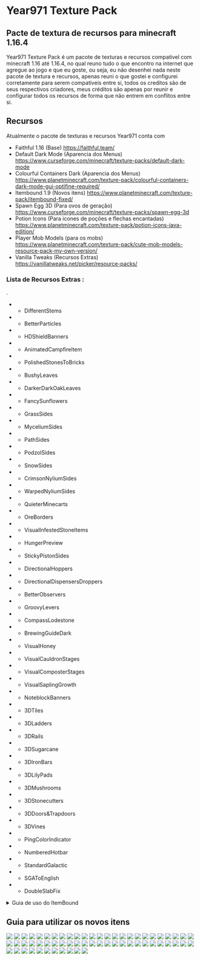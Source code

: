 # Year971 Texture Pack
## Pacte de textura de recursos para minecraft 1.16.4

Year971 Texture Pack é um pacote de texturas e recursos compativel com minecraft 1.16 até 1.16.4, no qual reuno tudo o que encontro na internet que agregue ao jogo e que eu goste, ou seja, eu não desenhei nada neste pacote de textura e recursos, apenas reuni o que gostei e configurei corretamente para serem compativeis entre si, todos os creditos são de seus respectivos criadores, meus créditos são apenas por reunir e configurar todos os recursos de forma que não entrem em conflitos entre si.

## Recursos

Atualmente o pacote de texturas e recursos Year971 conta com
- Faithful 1.16 (Base)
https://faithful.team/
- Default Dark Mode (Aparencia dos Menus)
https://www.curseforge.com/minecraft/texture-packs/default-dark-mode
- Colourful Containers Dark (Aparencia dos Menus)
https://www.planetminecraft.com/texture-pack/colourful-containers-dark-mode-gui-optifine-required/
- Itembound 1.9 (Novos itens)
https://www.planetminecraft.com/texture-pack/itembound-fixed/
- Spawn Egg 3D (Para ovos de geração)
https://www.curseforge.com/minecraft/texture-packs/spawn-egg-3d
- Potion Icons (Para icones de poções e flechas encantadas)
https://www.planetminecraft.com/texture-pack/potion-icons-java-edition/
- Player Mob Models (para os mobs)
https://www.planetminecraft.com/texture-pack/cute-mob-models-resource-pack-my-own-version/
- Vanilla Tweaks (Recursos Extras)
https://vanillatweaks.net/picker/resource-packs/

### Lista de Recursos Extras :
.
 - -  DifferentStems
 - -  BetterParticles
 - -  HDShieldBanners
 - -  AnimatedCampfireItem
 - -  PolishedStonesToBricks
 - -  BushyLeaves
 - -  DarkerDarkOakLeaves
 - -  FancySunflowers
 - -  GrassSides
 - -  MyceliumSides
 - -  PathSides
 - -  PodzolSides
 - -  SnowSides
 - -  CrimsonNyliumSides
 - -  WarpedNyliumSides
 - -  QuieterMinecarts
 - -  OreBorders
 - -  VisualInfestedStoneItems
 - -  HungerPreview
 - -  StickyPistonSides
 - -  DirectionalHoppers
 - -  DirectionalDispensersDroppers
 - -  BetterObservers
 - -  GroovyLevers
 - -  CompassLodestone
 - -  BrewingGuideDark
 - -  VisualHoney
 - -  VisualCauldronStages
 - -  VisualComposterStages
 - -  VisualSaplingGrowth
 - -  NoteblockBanners
 - -  3DTiles
 - -  3DLadders
 - -  3DRails
 - -  3DSugarcane
 - -  3DIronBars
 - -  3DLilyPads
 - -  3DMushrooms
 - -  3DStonecutters
 - -  3DDoors&Trapdoors
 - -  3DVines
 - -  PingColorIndicator
 - -  NumberedHotbar
 - -  StandardGalactic
 - -  SGAToEnglish
 - -  DoubleSlabFix

<details>
<summary>Guia de uso do ItemBound</summary>

![ItemBound Logo](https://github.com/KevenCastilho/Year971-Texture-Pack/raw/main/ItemBound/0.png)

# Índice
1. [Equipamentos & Armamentos](#equipamentos--armamentos "Equipamentos & Armamentos")  
1.1 [Classicos](#classicos "classicos")  
1.2 [Arcos](#arcos "Arcos")  
1.3 [Espadas de Bloco](#espadas-de-bloco "Espadas de Bloco")  
1.4 [Armas](#armas "Armas")  
1.5 [Fantasia](#fantasia "Fantasia")  
1.6 [Legendarios](#legendarios "Legendarios")  
1.7 [Sabres de Luz](#sabres-de-luz "Sabres de Luz")  
1.8 [Celulares](#celulares "Celulares")  
1.9 [Sobreviventes](#sobreviventes "Sobreviventes")  
1.10 [Video Game](#video-game "Video Game")  
1.11 [Pistolas D`agua](#pistolas-dagua "Pistolas Dagua")  
1.12 [Utensílios de Escrita](#utens%C3%ADlios-de-escrita "Utensílios de Escrita")  
1.13 [Isqueiros](#isqueiros "Isqueiros")  
1.14 [Fidget Spinners](#fidget-spinners "Fidget Spinners")  
1.15 [Picaretas](#picaretas "Picaretas")  
1.16 [Pá](#pa "Pá")  
1.17 [Tesouras](#tesouras "Tesouras")  
2. [Escudos](#escudos "Escudos")  
2.1 [Pranchas](#pranchas "Pranchas")  
2.2 [Escudos de Madeira](#escudos-de-madeira "Escudos de Madeira")  
3. [Armaduras](#armaduras "Armaduras")  
3.1 [Capas](#capas "Capas")  
3.2 [Fantasias](#fantasias "Fantasias")  
3.3 [Power Rangers](#power-rangers "Power Rangers")  
3.4 [Armadura Invisivel](#armadura-invisivel "Armadura Invisivel")  
3.5 [Armadura Minecraft](#armadura-minecraft "Armadura Minecraft")  
 

## Equipamentos & Armamentos
### Classicos
|Icone|Nome|Item|Encantamento|
|--|--|--|-|
|![Adaga](https://github.com/KevenCastilho/Year971-Texture-Pack/raw/main/ItemBound/table/5.png)|Dagger|Qualquer Espada|-|
|![Katana](https://github.com/KevenCastilho/Year971-Texture-Pack/raw/main/ItemBound/table/6.png)|Katana|Qualquer Espada|-|
|![Espada Longa](https://github.com/KevenCastilho/Year971-Texture-Pack/raw/main/ItemBound/table/7.png)|Longsword|Qualquer Espada|-|
|![enter image description here](https://github.com/KevenCastilho/Year971-Texture-Pack/raw/main/ItemBound/table/8.png)|Nunchuck|Qualquer Espada|-|
|![Rapieira](https://github.com/KevenCastilho/Year971-Texture-Pack/raw/main/ItemBound/table/9.png)|Rapier|Qualquer Espada|-|
|![Lança](https://github.com/KevenCastilho/Year971-Texture-Pack/raw/main/ItemBound/table/10.png)|Spear|Qualquer Espada|-|
|![Tridente](https://github.com/KevenCastilho/Year971-Texture-Pack/raw/main/ItemBound/table/11.png)|Trident|Qualquer Espada|-|
|![Machado de Batalha](https://github.com/KevenCastilho/Year971-Texture-Pack/raw/main/ItemBound/table/12.png)|Battle Axe|Qualquer Machado|-|
|![Foice](https://github.com/KevenCastilho/Year971-Texture-Pack/raw/main/ItemBound/table/13.png)|Scythe|Qualquer Machado|-|

 ### Arcos

|Icone|Nome|Item|Encantamento|
|--|--|--|--|
|![Arco em Chamas](https://github.com/KevenCastilho/Year971-Texture-Pack/raw/main/ItemBound/table/14.png)|Blaze Bow|Arco|Chama|
|![Arco Azul](https://github.com/KevenCastilho/Year971-Texture-Pack/raw/main/ItemBound/table/15.png)|Bluejay Bow|Arco|-|
|![Arco Cardinal](https://github.com/KevenCastilho/Year971-Texture-Pack/raw/main/ItemBound/table/16.png)|Cardinal Bow|Arco|-|
|![Arco-Iris](https://github.com/KevenCastilho/Year971-Texture-Pack/raw/main/ItemBound/table/17.png)|Rain-Bow|Arco|Infinidade

### Espadas de Blocos
|Icone|Nome|Item|Encantamento|
|--|--|--|--|
|![Espada de Pedra Matriz](https://github.com/KevenCastilho/Year971-Texture-Pack/raw/main/ItemBound/table/18.png)|Bedrock Sword|Qualquer Espada|Inquebravel|
|![-](https://github.com/KevenCastilho/Year971-Texture-Pack/raw/main/ItemBound/table/19.png)|Red Concrete Sword|Qualquer Espada|-|
|![-](https://github.com/KevenCastilho/Year971-Texture-Pack/raw/main/ItemBound/table/19.png)|Orange Concrete Sword|Qualquer Espada|-|
|![-](https://github.com/KevenCastilho/Year971-Texture-Pack/raw/main/ItemBound/table/19.png)|Yellow Concrete Sword|Qualquer Espada|-|
|![-](https://github.com/KevenCastilho/Year971-Texture-Pack/raw/main/ItemBound/table/19.png)|Lime Concrete Sword|Qualquer Espada|-|
|![-](https://github.com/KevenCastilho/Year971-Texture-Pack/raw/main/ItemBound/table/19.png)|Green Concrete Sword|Qualquer Espada|-|
|![-](https://github.com/KevenCastilho/Year971-Texture-Pack/raw/main/ItemBound/table/19.png)|Cyan Concrete Sword|Qualquer Espada|-|
|![-](https://github.com/KevenCastilho/Year971-Texture-Pack/raw/main/ItemBound/table/19.png)|Light-Blue Concrete Sword|Qualquer Espada|-|
|![-](https://github.com/KevenCastilho/Year971-Texture-Pack/raw/main/ItemBound/table/19.png)|Blue Concrete Sword|Qualquer Espada|-|
|![-](https://github.com/KevenCastilho/Year971-Texture-Pack/raw/main/ItemBound/table/19.png)|Purple Concrete Sword|Qualquer Espada|-|
|![-](https://github.com/KevenCastilho/Year971-Texture-Pack/raw/main/ItemBound/table/19.png)|Magenta Concrete Sword|Qualquer Espada|-|
|![-](https://github.com/KevenCastilho/Year971-Texture-Pack/raw/main/ItemBound/table/19.png)|Pink Concrete Sword|Qualquer Espada|-|
|![-](https://github.com/KevenCastilho/Year971-Texture-Pack/raw/main/ItemBound/table/19.png)|Brown Concrete Sword|Qualquer Espada|-|
|![-](https://github.com/KevenCastilho/Year971-Texture-Pack/raw/main/ItemBound/table/19.png)|White Concrete Sword|Qualquer Espada|-|
|![-](https://github.com/KevenCastilho/Year971-Texture-Pack/raw/main/ItemBound/table/19.png)|Light-Gray Concrete Sword|Qualquer Espada|-|
|![-](https://github.com/KevenCastilho/Year971-Texture-Pack/raw/main/ItemBound/table/19.png)|Gray Concrete Sword|Qualquer Espada|-|
|![-](https://github.com/KevenCastilho/Year971-Texture-Pack/raw/main/ItemBound/table/19.png)|Black Concrete Sword|Qualquer Espada|-|
|![-](https://github.com/KevenCastilho/Year971-Texture-Pack/raw/main/ItemBound/table/20.png)|Emerald Sword|Qualquer Espada|Saque|
|![-](https://github.com/KevenCastilho/Year971-Texture-Pack/raw/main/ItemBound/table/21.png)|Glass Sword|Qualquer Espada|-|
|![-](https://github.com/KevenCastilho/Year971-Texture-Pack/raw/main/ItemBound/table/22.png)|Nether Sword|Qualquer Espada|Aspecto Flamejante|
|![-](https://github.com/KevenCastilho/Year971-Texture-Pack/raw/main/ItemBound/table/23.png)|Obsidian Sword|Qualquer Espada|Repulsão|
|![-](https://github.com/KevenCastilho/Year971-Texture-Pack/raw/main/ItemBound/table/24.png)|Rainbow Sword|Qualquer Espada|-|
|![-](https://github.com/KevenCastilho/Year971-Texture-Pack/raw/main/ItemBound/table/25.png)|Andesite Sword|Qualquer Espada|-|
|![-](https://github.com/KevenCastilho/Year971-Texture-Pack/raw/main/ItemBound/table/25.png)|Diorite Sword|Qualquer Espada|-|
|![-](https://github.com/KevenCastilho/Year971-Texture-Pack/raw/main/ItemBound/table/25.png)|Granite Sword|Qualquer Espada|-|
|![-](https://github.com/KevenCastilho/Year971-Texture-Pack/raw/main/ItemBound/table/26.png)|Sandstone Sword|Qualquer Espada|-|
|![-](https://github.com/KevenCastilho/Year971-Texture-Pack/raw/main/ItemBound/table/26.png)|Red Sandstone Sword|Qualquer Espada|-|

### Armas
|Icone|Nome|Item|Encantamento|
|--|--|--|--|
|![-](https://github.com/KevenCastilho/Year971-Texture-Pack/raw/main/ItemBound/table/27.png)|Handgun|Arco|-|
|![-](https://github.com/KevenCastilho/Year971-Texture-Pack/raw/main/ItemBound/table/28.png)|Viper|Arco|afiação|

### Fantasia
|Icone|Nome|Item|Encantamento|
|--|--|--|--|
|![-](https://github.com/KevenCastilho/Year971-Texture-Pack/raw/main/ItemBound/table/29.png)|Dark Scythe|Qualquer Machado|Afiação|

### Legendarios
|Icone|Nome|Item|Encantamento|
|--|--|--|--|
|![-](https://github.com/KevenCastilho/Year971-Texture-Pack/raw/main/ItemBound/table/30.png)|Excalibur|Qualquer Espada|-|

### Sabres de Luz
|Icone|Nome|Item|Encantamento|
|--|--|--|--|
|![-](https://github.com/KevenCastilho/Year971-Texture-Pack/raw/main/ItemBound/table/31.png)|Green Lightsaber|Qualquer Espada|Afiação|
|![-](https://github.com/KevenCastilho/Year971-Texture-Pack/raw/main/ItemBound/table/31.png)|Violet Lightsaber|Qualquer Espada|Afiação|
|![-](https://github.com/KevenCastilho/Year971-Texture-Pack/raw/main/ItemBound/table/31.png)|Yellow Lightsaber|Qualquer Espada|Afiação|
|![-](https://github.com/KevenCastilho/Year971-Texture-Pack/raw/main/ItemBound/table/31.png)|Red Lightsaber|Qualquer Espada|Afiação|
|![-](https://github.com/KevenCastilho/Year971-Texture-Pack/raw/main/ItemBound/table/31.png)|Blue Lightsaber|Qualquer Espada|Afiação|

### Celulares
##### (Possivel Referencia a Mirai Nikki ?)
|Icone|Nome|Item|Encantamento|
|--|--|--|--|
|![-](https://github.com/KevenCastilho/Year971-Texture-Pack/raw/main/ItemBound/table/32.png)|Black Smartphone|Arco||
|![-](https://github.com/KevenCastilho/Year971-Texture-Pack/raw/main/ItemBound/table/32.png)|Silver Smartphone|Arco||
|![-](https://github.com/KevenCastilho/Year971-Texture-Pack/raw/main/ItemBound/table/32.png)|Gold Smartphone|Arco||
|![-](https://github.com/KevenCastilho/Year971-Texture-Pack/raw/main/ItemBound/table/32.png)|Rose Smartphone|Arco||
|![-](https://github.com/KevenCastilho/Year971-Texture-Pack/raw/main/ItemBound/table/32.png)|Diamond Smartphone|Arco||

### Sobrevivente
|Icone|Nome|Item|Encantamento|
|--|--|--|--|
|![-](https://github.com/KevenCastilho/Year971-Texture-Pack/raw/main/ItemBound/table/33.png)|1000 Degree Knife|Qualquer Espada|Aspecto Flamejante|
|![-](https://github.com/KevenCastilho/Year971-Texture-Pack/raw/main/ItemBound/table/34.png)|Apple Pen|Qualquer Espada|-|
|![-](https://github.com/KevenCastilho/Year971-Texture-Pack/raw/main/ItemBound/table/34.png)|Pineapple Pen|Qualquer Espada|-|
|![-](https://github.com/KevenCastilho/Year971-Texture-Pack/raw/main/ItemBound/table/34.png)|Pen Pineapple Apple Pen|Qualquer Espada|-|
|![-](https://github.com/KevenCastilho/Year971-Texture-Pack/raw/main/ItemBound/table/35.png)|Brick|Qualquer Espada|-|
|![-](https://github.com/KevenCastilho/Year971-Texture-Pack/raw/main/ItemBound/table/36.png)|Twig|Qualquer Espada|-|
|![-](https://github.com/KevenCastilho/Year971-Texture-Pack/raw/main/ItemBound/table/37.png)|Wooden Bat|Qualquer Espada|-|
|![-](https://github.com/KevenCastilho/Year971-Texture-Pack/raw/main/ItemBound/table/37.png)|Iron Bat|Qualquer Espada|-|
|![-](https://github.com/KevenCastilho/Year971-Texture-Pack/raw/main/ItemBound/table/38.png)|Knife|Qualquer Espada|-|
|![-](https://github.com/KevenCastilho/Year971-Texture-Pack/raw/main/ItemBound/table/39.png)|Microfone|Qualquer Espada|-|
|![-](https://github.com/KevenCastilho/Year971-Texture-Pack/raw/main/ItemBound/table/40.png)|Green Paintbrush|Qualquer Espada|-|
|![-](https://github.com/KevenCastilho/Year971-Texture-Pack/raw/main/ItemBound/table/40.png)|Violet Paintbrush|Qualquer Espada|-|
|![-](https://github.com/KevenCastilho/Year971-Texture-Pack/raw/main/ItemBound/table/40.png)|Yellow Paintbrush|Qualquer Espada|-|
|![-](https://github.com/KevenCastilho/Year971-Texture-Pack/raw/main/ItemBound/table/40.png)|Red Paintbrush|Qualquer Espada|-|
|![-](https://github.com/KevenCastilho/Year971-Texture-Pack/raw/main/ItemBound/table/40.png)|Blue Paintbrush|Qualquer Espada|-|
|![-](https://github.com/KevenCastilho/Year971-Texture-Pack/raw/main/ItemBound/table/41.png)|Green Pinwheel|Qualquer Espada|-|
|![-](https://github.com/KevenCastilho/Year971-Texture-Pack/raw/main/ItemBound/table/41.png)|Pink Pinwheel|Qualquer Espada|-|
|![-](https://github.com/KevenCastilho/Year971-Texture-Pack/raw/main/ItemBound/table/41.png)|Yellow Pinwheel|Qualquer Espada|-|
|![-](https://github.com/KevenCastilho/Year971-Texture-Pack/raw/main/ItemBound/table/41.png)|Red Pinwheel|Qualquer Espada|-|
|![-](https://github.com/KevenCastilho/Year971-Texture-Pack/raw/main/ItemBound/table/41.png)|Blue Pinwheel|Qualquer Espada|-|
|![-](https://github.com/KevenCastilho/Year971-Texture-Pack/raw/main/ItemBound/table/42.png)|Green Racket|Qualquer Espada|-|
|![-](https://github.com/KevenCastilho/Year971-Texture-Pack/raw/main/ItemBound/table/42.png)|Red Racket|Qualquer Espada|-|
|![-](https://github.com/KevenCastilho/Year971-Texture-Pack/raw/main/ItemBound/table/43.png)|Bus Stop Sign|Qualquer Espada|-|
|![-](https://github.com/KevenCastilho/Year971-Texture-Pack/raw/main/ItemBound/table/44.png)|Stop Sign|Qualquer Espada|-|
|![-](https://github.com/KevenCastilho/Year971-Texture-Pack/raw/main/ItemBound/table/45.png)|Work Sign|Qualquer Espada|-|

### Video Game
|Icone|Nome|Item|Encantamento|
|--|--|--|--|
|![-](https://github.com/KevenCastilho/Year971-Texture-Pack/raw/main/ItemBound/table/46.png)|Buster Sword|Qualquer Espada|Repulsão|

### Pistolas D'agua
|Icone|Nome|Item|Encantamento|
|--|--|--|--|
|![-](https://github.com/KevenCastilho/Year971-Texture-Pack/raw/main/ItemBound/table/47.png)|Blue Water Gun|Arco|-|
|![-](https://github.com/KevenCastilho/Year971-Texture-Pack/raw/main/ItemBound/table/47.png)|Green Water Gun|Arco|-|
|![-](https://github.com/KevenCastilho/Year971-Texture-Pack/raw/main/ItemBound/table/47.png)|Orange Water Gun|Arco|-|
|![-](https://github.com/KevenCastilho/Year971-Texture-Pack/raw/main/ItemBound/table/47.png)|Pink Water Gun|Arco|-|

### Utensílios de Escrita
|Icone|Nome|Item|Encantamento|
|--|--|--|--|
|![-](https://github.com/KevenCastilho/Year971-Texture-Pack/raw/main/ItemBound/table/48.png)|Blue Pencil|Qualquer Espada|-|
|![-](https://github.com/KevenCastilho/Year971-Texture-Pack/raw/main/ItemBound/table/48.png)|Green Pencil|Qualquer Espada|-|
|![-](https://github.com/KevenCastilho/Year971-Texture-Pack/raw/main/ItemBound/table/48.png)|Red Pencil|Qualquer Espada|-|
|![-](https://github.com/KevenCastilho/Year971-Texture-Pack/raw/main/ItemBound/table/48.png)|Yellow Pencil|Qualquer Espada|-|
|![-](https://github.com/KevenCastilho/Year971-Texture-Pack/raw/main/ItemBound/table/49.png)|Blue Marker|Qualquer Espada|-|
|![-](https://github.com/KevenCastilho/Year971-Texture-Pack/raw/main/ItemBound/table/49.png)|Green Marker|Qualquer Espada|-|
|![-](https://github.com/KevenCastilho/Year971-Texture-Pack/raw/main/ItemBound/table/49.png)|Red Marker|Qualquer Espada|-|
|![-](https://github.com/KevenCastilho/Year971-Texture-Pack/raw/main/ItemBound/table/49.png)|Yellow Marker|Qualquer Espada|-|
|![-](https://github.com/KevenCastilho/Year971-Texture-Pack/raw/main/ItemBound/table/50.png)|Blue Pen|Qualquer Espada|-|
|![-](https://github.com/KevenCastilho/Year971-Texture-Pack/raw/main/ItemBound/table/50.png)|Green Pen|Qualquer Espada|-|
|![-](https://github.com/KevenCastilho/Year971-Texture-Pack/raw/main/ItemBound/table/50.png)|Red Pen|Qualquer Espada|-|
|![-](https://github.com/KevenCastilho/Year971-Texture-Pack/raw/main/ItemBound/table/50.png)|Violet Pen|Qualquer Espada|-|
|![-](https://github.com/KevenCastilho/Year971-Texture-Pack/raw/main/ItemBound/table/51.png)|Blue Quill|Qualquer Espada|-|
|![-](https://github.com/KevenCastilho/Year971-Texture-Pack/raw/main/ItemBound/table/51.png)|Green Quill|Qualquer Espada|-|
|![-](https://github.com/KevenCastilho/Year971-Texture-Pack/raw/main/ItemBound/table/51.png)|Red Quill|Qualquer Espada|-|
|![-](https://github.com/KevenCastilho/Year971-Texture-Pack/raw/main/ItemBound/table/51.png)|Yellow Quill|Qualquer Espada|-|
|![-](https://github.com/KevenCastilho/Year971-Texture-Pack/raw/main/ItemBound/table/52.png)|Blue Fountain pen|Qualquer Espada|-|
|![-](https://github.com/KevenCastilho/Year971-Texture-Pack/raw/main/ItemBound/table/52.png)|Green Fountain pen|Qualquer Espada|-|
|![-](https://github.com/KevenCastilho/Year971-Texture-Pack/raw/main/ItemBound/table/52.png)|Red Fountain pen|Qualquer Espada|-|
|![-](https://github.com/KevenCastilho/Year971-Texture-Pack/raw/main/ItemBound/table/52.png)|Yellow Fountain pen|Qualquer Espada|-|

### Isqueiros
|Icone|Nome|Item|Encantamento|
|--|--|--|--|
|![-](https://github.com/KevenCastilho/Year971-Texture-Pack/raw/main/ItemBound/table/53.png)|Red Lighter|Pederneira||
|![-](https://github.com/KevenCastilho/Year971-Texture-Pack/raw/main/ItemBound/table/53.png)|Orange Lighter|Pederneira||
|![-](https://github.com/KevenCastilho/Year971-Texture-Pack/raw/main/ItemBound/table/53.png)|Yellow Lighter|Pederneira||
|![-](https://github.com/KevenCastilho/Year971-Texture-Pack/raw/main/ItemBound/table/53.png)|Green Lighter|Pederneira||
|![-](https://github.com/KevenCastilho/Year971-Texture-Pack/raw/main/ItemBound/table/53.png)|Blue Lighter|Pederneira||
|![-](https://github.com/KevenCastilho/Year971-Texture-Pack/raw/main/ItemBound/table/53.png)|Violet Lighter|Pederneira||
|![-](https://github.com/KevenCastilho/Year971-Texture-Pack/raw/main/ItemBound/table/53.png)|Pink Lighter|Pederneira||
|![-](https://github.com/KevenCastilho/Year971-Texture-Pack/raw/main/ItemBound/table/53.png)|White Lighter|Pederneira||
|![-](https://github.com/KevenCastilho/Year971-Texture-Pack/raw/main/ItemBound/table/53.png)|Black Lighter|Pederneira||

### Fidget Spinners
|Icone|Nome|Item|Encantamento|
|--|--|--|--|
|![-](https://github.com/KevenCastilho/Year971-Texture-Pack/raw/main/ItemBound/table/54.png)|Red Fidget Spinner|Vara de Pescar|-|
|![-](https://github.com/KevenCastilho/Year971-Texture-Pack/raw/main/ItemBound/table/54.png)|Orange Fidget Spinner|Vara de Pescar|-|
|![-](https://github.com/KevenCastilho/Year971-Texture-Pack/raw/main/ItemBound/table/54.png)|Yellow Fidget Spinner|Vara de Pescar|-|
|![-](https://github.com/KevenCastilho/Year971-Texture-Pack/raw/main/ItemBound/table/54.png)|Green Fidget Spinner|Vara de Pescar|-|
|![-](https://github.com/KevenCastilho/Year971-Texture-Pack/raw/main/ItemBound/table/54.png)|Blue Fidget Spinner|Vara de Pescar|-|
|![-](https://github.com/KevenCastilho/Year971-Texture-Pack/raw/main/ItemBound/table/54.png)|Violet Fidget Spinner|Vara de Pescar|-|
|![-](https://github.com/KevenCastilho/Year971-Texture-Pack/raw/main/ItemBound/table/54.png)|Pink Fidget Spinner|Vara de Pescar|-|
|![-](https://github.com/KevenCastilho/Year971-Texture-Pack/raw/main/ItemBound/table/54.png)|White Fidget Spinner|Vara de Pescar|-|
|![-](https://github.com/KevenCastilho/Year971-Texture-Pack/raw/main/ItemBound/table/54.png)|Black Fidget Spinner|Vara de Pescar|-|

### Picaretas
|Icone|Nome|Item|Encantamento|
|--|--|--|--|
|![-](https://github.com/KevenCastilho/Year971-Texture-Pack/raw/main/ItemBound/table/55.png)|Drill|Picareta de Ferro|Eficiencia|
|![-](https://github.com/KevenCastilho/Year971-Texture-Pack/raw/main/ItemBound/table/55.png)|Drill|Picareta de Ouro|Eficiencia|
|![-](https://github.com/KevenCastilho/Year971-Texture-Pack/raw/main/ItemBound/table/55.png)|Drill|Picareta de Diamante|Eficiencia|
|![-](https://github.com/KevenCastilho/Year971-Texture-Pack/raw/main/ItemBound/table/56.png)|Fork|Qualquer Picareta|-|

### Pá
|Icone|Nome|Item|Encantamento|
|--|--|--|--|
|![-](https://github.com/KevenCastilho/Year971-Texture-Pack/raw/main/ItemBound/table/57.png)|Spoon|Qualquer Pá|-|

### Tesouras
|Icone|Nome|Item|Encantamento|
|--|--|--|--|
|![-](https://github.com/KevenCastilho/Year971-Texture-Pack/raw/main/ItemBound/table/58.png)|Razor|Tesoura|-|
|![-](https://github.com/KevenCastilho/Year971-Texture-Pack/raw/main/ItemBound/table/59.png)|Blue Scissors|Tesoura|-|
|![-](https://github.com/KevenCastilho/Year971-Texture-Pack/raw/main/ItemBound/table/59.png)|Green Scissors|Tesoura|-|
|![-](https://github.com/KevenCastilho/Year971-Texture-Pack/raw/main/ItemBound/table/59.png)|Red Scissors|Tesoura|-|

## Escudos
### Pranchas
|Icone|Nome|Item|Encantamento|
|--|--|--|--|
|![-](https://github.com/KevenCastilho/Year971-Texture-Pack/raw/main/ItemBound/table/60.png)|Red Bodyboard|Escudo|-|
|![-](https://github.com/KevenCastilho/Year971-Texture-Pack/raw/main/ItemBound/table/60.png)|Yellow Bodyboard|Escudo|-|
|![-](https://github.com/KevenCastilho/Year971-Texture-Pack/raw/main/ItemBound/table/60.png)|Green Bodyboard|Escudo|-|
|![-](https://github.com/KevenCastilho/Year971-Texture-Pack/raw/main/ItemBound/table/60.png)|Blue Bodyboard|Escudo|-|
|![-](https://github.com/KevenCastilho/Year971-Texture-Pack/raw/main/ItemBound/table/60.png)|Purple Bodyboard|Escudo|-|
|![-](https://github.com/KevenCastilho/Year971-Texture-Pack/raw/main/ItemBound/table/60.png)|Pink Bodyboard|Escudo|-|
|![-](https://github.com/KevenCastilho/Year971-Texture-Pack/raw/main/ItemBound/table/60.png)|Black Bodyboard|Escudo|-|

### Escudos de Madeira
|Icone|Nome|Item|Encantamento|
|--|--|--|--|
|![-](https://github.com/KevenCastilho/Year971-Texture-Pack/raw/main/ItemBound/table/61.png)|Birch Log Shield|Escudo|-|
|![-](https://github.com/KevenCastilho/Year971-Texture-Pack/raw/main/ItemBound/table/61.png)|Oak Log Shield|Escudo|-|
|![-](https://github.com/KevenCastilho/Year971-Texture-Pack/raw/main/ItemBound/table/61.png)|Jungle Log Shield|Escudo|-|
|![-](https://github.com/KevenCastilho/Year971-Texture-Pack/raw/main/ItemBound/table/61.png)|Acacia Log Shield|Escudo|-|
|![-](https://github.com/KevenCastilho/Year971-Texture-Pack/raw/main/ItemBound/table/61.png)|Spruce Log Shield|Escudo|-|
|![-](https://github.com/KevenCastilho/Year971-Texture-Pack/raw/main/ItemBound/table/61.png)|Dark Oak Log Shield|Escudo|-|

## Armaduras
### Capas
|Icone|Nome|Item|Encantamento|
|--|--|--|--|
|![-](https://github.com/KevenCastilho/Year971-Texture-Pack/raw/main/ItemBound/table/63.png)|Plain Cape|Armadura de Couro|-|
|![-](https://github.com/KevenCastilho/Year971-Texture-Pack/raw/main/ItemBound/table/64.png)|Rainbow Cape|Qualquer Armadura|-|
|![-](https://github.com/KevenCastilho/Year971-Texture-Pack/raw/main/ItemBound/table/65.png)|Blue Haven Cape|Qualquer Armadura|-|
|![-](https://github.com/KevenCastilho/Year971-Texture-Pack/raw/main/ItemBound/table/66.png)|ItemBound Cape|Qualquer Armadura|-|
|![-](https://github.com/KevenCastilho/Year971-Texture-Pack/raw/main/ItemBound/table/67.png)|Blaze Cape|Qualquer Armadura|Proteção Contra Fogo|
|![-](https://github.com/KevenCastilho/Year971-Texture-Pack/raw/main/ItemBound/table/68.png)|Creeper Cape|Qualquer Armadura|Proteção Contra Explosão|
|![-](https://github.com/KevenCastilho/Year971-Texture-Pack/raw/main/ItemBound/table/69.png)|Cross Cape|Qualquer Armadura|Proteção|
|![-](https://github.com/KevenCastilho/Year971-Texture-Pack/raw/main/ItemBound/table/70.png)|Curse Cape|Qualquer Armadura|Espinhos|

### Fantasias
|Icone|Nome|Item|Encantamento|
|--|--|--|--|
|![-](https://github.com/KevenCastilho/Year971-Texture-Pack/raw/main/ItemBound/table/71.png)|Cat Ears|Capacete de Couro|-|
|![-](https://github.com/KevenCastilho/Year971-Texture-Pack/raw/main/ItemBound/table/72.png)|Gold Cat Ears|Qualquer Capacete|-|
|![-](https://github.com/KevenCastilho/Year971-Texture-Pack/raw/main/ItemBound/table/72.png)|Zombie Cat Ears|Qualquer Capacete|-|
|![-](https://github.com/KevenCastilho/Year971-Texture-Pack/raw/main/ItemBound/table/72.png)|Calico Cat Ears|Qualquer Capacete|-|
|![-](https://github.com/KevenCastilho/Year971-Texture-Pack/raw/main/ItemBound/table/72.png)|Diamond Cat Ears|Qualquer Capacete|-|
|![-](https://github.com/KevenCastilho/Year971-Texture-Pack/raw/main/ItemBound/table/73.png)|Halo|Qualquer Capacete|Proteção|
|![-](https://github.com/KevenCastilho/Year971-Texture-Pack/raw/main/ItemBound/table/74.png)|Black Striped Socks|Calça de Couro|-|
|![-](https://github.com/KevenCastilho/Year971-Texture-Pack/raw/main/ItemBound/table/74.png)|White Striped Socks|Calça de Couro|-|
|![-](https://github.com/KevenCastilho/Year971-Texture-Pack/raw/main/ItemBound/table/75.png)|Rainbow Socks|Qualquer Calça|-|
|![-](https://github.com/KevenCastilho/Year971-Texture-Pack/raw/main/ItemBound/table/75.png)|Pastel Rainbow Socks|Qualquer Calça|-|

### Power Ranger
|Icone|Nome|Item|Encantamento|
|--|--|--|--|
|![-](https://github.com/KevenCastilho/Year971-Texture-Pack/raw/main/ItemBound/table/76-1.png)|&#60;cor&#62; Power Crafter Helmet|Qualquer Capacete|-|
|![-](https://github.com/KevenCastilho/Year971-Texture-Pack/raw/main/ItemBound/table/76-2.png)|&#60;cor&#62; Power Crafter Chestplate|Qualquer Peitoral|-|
|![-](https://github.com/KevenCastilho/Year971-Texture-Pack/raw/main/ItemBound/table/76-3.png)|&#60;cor&#62; Power Crafter Leggings|Qualquer Calça|-|
|![-](https://github.com/KevenCastilho/Year971-Texture-Pack/raw/main/ItemBound/table/76-4.png)|&#60;cor&#62; Power Crafter Boots|Qualquer Bota|-|
###### Cores: Blue, Green, Yellow, Red, Pink | Exemplo: Red Power Crafter Helmet

### Armadura Invisivel
|Icone|Nome|Item|Encantamento|
|--|--|--|--|
|![-](https://github.com/KevenCastilho/Year971-Texture-Pack/raw/main/ItemBound/table/77-1.png)|Invisible Helmet|Qualquer Capacete|-|
|![-](https://github.com/KevenCastilho/Year971-Texture-Pack/raw/main/ItemBound/table/77-2.png)|Invisible Chestplate|Qualquer Peitoral|-|
|![-](https://github.com/KevenCastilho/Year971-Texture-Pack/raw/main/ItemBound/table/77-3.png)|Invisible Leggings|Qualquer Calça|-|
|![-](https://github.com/KevenCastilho/Year971-Texture-Pack/raw/main/ItemBound/table/77-4.png)|Invisible Boots|Qualquer Bota|-|

### Armadura "Minecraft"
|Icone|Nome|Item|Encantamento|
|--|--|--|--|
|![-](https://github.com/KevenCastilho/Year971-Texture-Pack/raw/main/ItemBound/table/78-1.png)|Slime Helmet|Capacete de Couro|-|
|![-](https://github.com/KevenCastilho/Year971-Texture-Pack/raw/main/ItemBound/table/78-2.png)|Slime Top|Peitoral de Couro|-|
|![-](https://github.com/KevenCastilho/Year971-Texture-Pack/raw/main/ItemBound/table/78-3.png)|Slime Pants|Calça de Couro|-|
|![-](https://github.com/KevenCastilho/Year971-Texture-Pack/raw/main/ItemBound/table/78-4.png)|Slime Boots|Bota de Couro|-|


# <!-- <details> -->
<summary>Guia de uso do ItemBound</summary>

![ItemBound Logo](https://github.com/KevenCastilho/Year971-Texture-Pack/raw/main/ItemBound/0.png)

## Armamentos
### Classicos
|Icone|Nome|Item|Encantamento|
|--|--|--|-|
|![Adaga](https://github.com/KevenCastilho/Year971-Texture-Pack/raw/main/ItemBound/table/5.png)|Dagger|Qualquer Espada|-|
|![Katana](https://github.com/KevenCastilho/Year971-Texture-Pack/raw/main/ItemBound/table/6.png)|Katana|Qualquer Espada|-|
|![Espada Longa](https://github.com/KevenCastilho/Year971-Texture-Pack/raw/main/ItemBound/table/7.png)|Longsword|Qualquer Espada|-|
|![enter image description here](https://github.com/KevenCastilho/Year971-Texture-Pack/raw/main/ItemBound/table/8.png)|Nunchuck|Qualquer Espada|-|
|![Rapieira](https://github.com/KevenCastilho/Year971-Texture-Pack/raw/main/ItemBound/table/9.png)|Rapier|Qualquer Espada|-|
|![Lança](https://github.com/KevenCastilho/Year971-Texture-Pack/raw/main/ItemBound/table/10.png)|Spear|Qualquer Espada|-|
|![Tridente](https://github.com/KevenCastilho/Year971-Texture-Pack/raw/main/ItemBound/table/11.png)|Trident|Qualquer Espada|-|
|![Machado de Batalha](https://github.com/KevenCastilho/Year971-Texture-Pack/raw/main/ItemBound/table/12.png)|Battle Axe|Qualquer Machado|-|
|![Foice](https://github.com/KevenCastilho/Year971-Texture-Pack/raw/main/ItemBound/table/13.png)|Scythe|Qualquer Machado|-|

 ### Arcos

|Icone|Nome|Item|Encantamento|
|--|--|--|--|
|![Arco em Chamas](https://github.com/KevenCastilho/Year971-Texture-Pack/raw/main/ItemBound/table/14.png)|Blaze Bow|Arco|Chama|
|![Arco Azul](https://github.com/KevenCastilho/Year971-Texture-Pack/raw/main/ItemBound/table/15.png)|Bluejay Bow|Arco|-|
|![Arco Cardinal](https://github.com/KevenCastilho/Year971-Texture-Pack/raw/main/ItemBound/table/16.png)|Cardinal Bow|Arco|-|
|![Arco-Iris](https://github.com/KevenCastilho/Year971-Texture-Pack/raw/main/ItemBound/table/17.png)|Rain-Bow|Arco|Infinidade

### Espadas de Blocos
|Icone|Nome|Item|Encantamento|
|--|--|--|--|
|![Espada de Pedra Matriz](https://github.com/KevenCastilho/Year971-Texture-Pack/raw/main/ItemBound/table/18.png)|Bedrock Sword|Qualquer Espada|Inquebravel|
|![-](https://github.com/KevenCastilho/Year971-Texture-Pack/raw/main/ItemBound/table/19.png)|Red Concrete Sword|Qualquer Espada|-|
|![-](https://github.com/KevenCastilho/Year971-Texture-Pack/raw/main/ItemBound/table/19.png)|Orange Concrete Sword|Qualquer Espada|-|
|![-](https://github.com/KevenCastilho/Year971-Texture-Pack/raw/main/ItemBound/table/19.png)|Yellow Concrete Sword|Qualquer Espada|-|
|![-](https://github.com/KevenCastilho/Year971-Texture-Pack/raw/main/ItemBound/table/19.png)|Lime Concrete Sword|Qualquer Espada|-|
|![-](https://github.com/KevenCastilho/Year971-Texture-Pack/raw/main/ItemBound/table/19.png)|Green Concrete Sword|Qualquer Espada|-|
|![-](https://github.com/KevenCastilho/Year971-Texture-Pack/raw/main/ItemBound/table/19.png)|Cyan Concrete Sword|Qualquer Espada|-|
|![-](https://github.com/KevenCastilho/Year971-Texture-Pack/raw/main/ItemBound/table/19.png)|Light-Blue Concrete Sword|Qualquer Espada|-|
|![-](https://github.com/KevenCastilho/Year971-Texture-Pack/raw/main/ItemBound/table/19.png)|Blue Concrete Sword|Qualquer Espada|-|
|![-](https://github.com/KevenCastilho/Year971-Texture-Pack/raw/main/ItemBound/table/19.png)|Purple Concrete Sword|Qualquer Espada|-|
|![-](https://github.com/KevenCastilho/Year971-Texture-Pack/raw/main/ItemBound/table/19.png)|Magenta Concrete Sword|Qualquer Espada|-|
|![-](https://github.com/KevenCastilho/Year971-Texture-Pack/raw/main/ItemBound/table/19.png)|Pink Concrete Sword|Qualquer Espada|-|
|![-](https://github.com/KevenCastilho/Year971-Texture-Pack/raw/main/ItemBound/table/19.png)|Brown Concrete Sword|Qualquer Espada|-|
|![-](https://github.com/KevenCastilho/Year971-Texture-Pack/raw/main/ItemBound/table/19.png)|White Concrete Sword|Qualquer Espada|-|
|![-](https://github.com/KevenCastilho/Year971-Texture-Pack/raw/main/ItemBound/table/19.png)|Light-Gray Concrete Sword|Qualquer Espada|-|
|![-](https://github.com/KevenCastilho/Year971-Texture-Pack/raw/main/ItemBound/table/19.png)|Gray Concrete Sword|Qualquer Espada|-|
|![-](https://github.com/KevenCastilho/Year971-Texture-Pack/raw/main/ItemBound/table/19.png)|Black Concrete Sword|Qualquer Espada|-|
|![-](https://github.com/KevenCastilho/Year971-Texture-Pack/raw/main/ItemBound/table/20.png)|Emerald Sword|Qualquer Espada|Saque|
|![-](https://github.com/KevenCastilho/Year971-Texture-Pack/raw/main/ItemBound/table/21.png)|Glass Sword|Qualquer Espada|-|
|![-](https://github.com/KevenCastilho/Year971-Texture-Pack/raw/main/ItemBound/table/22.png)|Nether Sword|Qualquer Espada|Aspecto Flamejante|
|![-](https://github.com/KevenCastilho/Year971-Texture-Pack/raw/main/ItemBound/table/23.png)|Obsidian Sword|Qualquer Espada|Repulsão|
|![-](https://github.com/KevenCastilho/Year971-Texture-Pack/raw/main/ItemBound/table/24.png)|Rainbow Sword|Qualquer Espada|-|
|![-](https://github.com/KevenCastilho/Year971-Texture-Pack/raw/main/ItemBound/table/25.png)|Andesite Sword|Qualquer Espada|-|
|![-](https://github.com/KevenCastilho/Year971-Texture-Pack/raw/main/ItemBound/table/25.png)|Diorite Sword|Qualquer Espada|-|
|![-](https://github.com/KevenCastilho/Year971-Texture-Pack/raw/main/ItemBound/table/25.png)|Granite Sword|Qualquer Espada|-|
|![-](https://github.com/KevenCastilho/Year971-Texture-Pack/raw/main/ItemBound/table/26.png)|Sandstone Sword|Qualquer Espada|-|
|![-](https://github.com/KevenCastilho/Year971-Texture-Pack/raw/main/ItemBound/table/26.png)|Red Sandstone Sword|Qualquer Espada|-|

### Armas
|Icone|Nome|Item|Encantamento|
|--|--|--|--|
|![-](https://github.com/KevenCastilho/Year971-Texture-Pack/raw/main/ItemBound/table/27.png)|Handgun|Arco|-|
|![-](https://github.com/KevenCastilho/Year971-Texture-Pack/raw/main/ItemBound/table/28.png)|Viper|Arco|afiação|

### Fantasia
|Icone|Nome|Item|Encantamento|
|--|--|--|--|
|![-](https://github.com/KevenCastilho/Year971-Texture-Pack/raw/main/ItemBound/table/29.png)|Dark Scythe|Qualquer Machado|Afiação|

### Legendarios
|Icone|Nome|Item|Encantamento|
|--|--|--|--|
|![-](https://github.com/KevenCastilho/Year971-Texture-Pack/raw/main/ItemBound/table/30.png)|Excalibur|Qualquer Espada|-|

### Sabres de Luz
|Icone|Nome|Item|Encantamento|
|--|--|--|--|
|![-](https://github.com/KevenCastilho/Year971-Texture-Pack/raw/main/ItemBound/table/31.png)|Green Lightsaber|Qualquer Espada|Afiação|
|![-](https://github.com/KevenCastilho/Year971-Texture-Pack/raw/main/ItemBound/table/31.png)|Violet Lightsaber|Qualquer Espada|Afiação|
|![-](https://github.com/KevenCastilho/Year971-Texture-Pack/raw/main/ItemBound/table/31.png)|Yellow Lightsaber|Qualquer Espada|Afiação|
|![-](https://github.com/KevenCastilho/Year971-Texture-Pack/raw/main/ItemBound/table/31.png)|Red Lightsaber|Qualquer Espada|Afiação|
|![-](https://github.com/KevenCastilho/Year971-Texture-Pack/raw/main/ItemBound/table/31.png)|Blue Lightsaber|Qualquer Espada|Afiação|

### Celulares
##### (Possivel Referencia a Mirai Nikki ?)
|Icone|Nome|Item|Encantamento|
|--|--|--|--|
|![-](https://github.com/KevenCastilho/Year971-Texture-Pack/raw/main/ItemBound/table/32.png)|Black Smartphone|Arco||
|![-](https://github.com/KevenCastilho/Year971-Texture-Pack/raw/main/ItemBound/table/32.png)|Silver Smartphone|Arco||
|![-](https://github.com/KevenCastilho/Year971-Texture-Pack/raw/main/ItemBound/table/32.png)|Gold Smartphone|Arco||
|![-](https://github.com/KevenCastilho/Year971-Texture-Pack/raw/main/ItemBound/table/32.png)|Rose Smartphone|Arco||
|![-](https://github.com/KevenCastilho/Year971-Texture-Pack/raw/main/ItemBound/table/32.png)|Diamond Smartphone|Arco||

### Sobrevivente
|Icone|Nome|Item|Encantamento|
|--|--|--|--|
|![-](https://github.com/KevenCastilho/Year971-Texture-Pack/raw/main/ItemBound/table/33.png)|1000 Degree Knife|Qualquer Espada|Aspecto Flamejante|
|![-](https://github.com/KevenCastilho/Year971-Texture-Pack/raw/main/ItemBound/table/34.png)|Apple Pen|Qualquer Espada|-|
|![-](https://github.com/KevenCastilho/Year971-Texture-Pack/raw/main/ItemBound/table/34.png)|Pineapple Pen|Qualquer Espada|-|
|![-](https://github.com/KevenCastilho/Year971-Texture-Pack/raw/main/ItemBound/table/34.png)|Pen Pineapple Apple Pen|Qualquer Espada|-|
|![-](https://github.com/KevenCastilho/Year971-Texture-Pack/raw/main/ItemBound/table/35.png)|Brick|Qualquer Espada|-|
|![-](https://github.com/KevenCastilho/Year971-Texture-Pack/raw/main/ItemBound/table/36.png)|Twig|Qualquer Espada|-|
|![-](https://github.com/KevenCastilho/Year971-Texture-Pack/raw/main/ItemBound/table/37.png)|Wooden Bat|Qualquer Espada|-|
|![-](https://github.com/KevenCastilho/Year971-Texture-Pack/raw/main/ItemBound/table/37.png)|Iron Bat|Qualquer Espada|-|
|![-](https://github.com/KevenCastilho/Year971-Texture-Pack/raw/main/ItemBound/table/38.png)|Knife|Qualquer Espada|-|
|![-](https://github.com/KevenCastilho/Year971-Texture-Pack/raw/main/ItemBound/table/39.png)|Microfone|Qualquer Espada|-|
|![-](https://github.com/KevenCastilho/Year971-Texture-Pack/raw/main/ItemBound/table/40.png)|Green Paintbrush|Qualquer Espada|-|
|![-](https://github.com/KevenCastilho/Year971-Texture-Pack/raw/main/ItemBound/table/40.png)|Violet Paintbrush|Qualquer Espada|-|
|![-](https://github.com/KevenCastilho/Year971-Texture-Pack/raw/main/ItemBound/table/40.png)|Yellow Paintbrush|Qualquer Espada|-|
|![-](https://github.com/KevenCastilho/Year971-Texture-Pack/raw/main/ItemBound/table/40.png)|Red Paintbrush|Qualquer Espada|-|
|![-](https://github.com/KevenCastilho/Year971-Texture-Pack/raw/main/ItemBound/table/40.png)|Blue Paintbrush|Qualquer Espada|-|
|![-](https://github.com/KevenCastilho/Year971-Texture-Pack/raw/main/ItemBound/table/41.png)|Green Pinwheel|Qualquer Espada|-|
|![-](https://github.com/KevenCastilho/Year971-Texture-Pack/raw/main/ItemBound/table/41.png)|Pink Pinwheel|Qualquer Espada|-|
|![-](https://github.com/KevenCastilho/Year971-Texture-Pack/raw/main/ItemBound/table/41.png)|Yellow Pinwheel|Qualquer Espada|-|
|![-](https://github.com/KevenCastilho/Year971-Texture-Pack/raw/main/ItemBound/table/41.png)|Red Pinwheel|Qualquer Espada|-|
|![-](https://github.com/KevenCastilho/Year971-Texture-Pack/raw/main/ItemBound/table/41.png)|Blue Pinwheel|Qualquer Espada|-|
|![-](https://github.com/KevenCastilho/Year971-Texture-Pack/raw/main/ItemBound/table/42.png)|Green Racket|Qualquer Espada|-|
|![-](https://github.com/KevenCastilho/Year971-Texture-Pack/raw/main/ItemBound/table/42.png)|Red Racket|Qualquer Espada|-|
|![-](https://github.com/KevenCastilho/Year971-Texture-Pack/raw/main/ItemBound/table/43.png)|Bus Stop Sign|Qualquer Espada|-|
|![-](https://github.com/KevenCastilho/Year971-Texture-Pack/raw/main/ItemBound/table/44.png)|Stop Sign|Qualquer Espada|-|
|![-](https://github.com/KevenCastilho/Year971-Texture-Pack/raw/main/ItemBound/table/45.png)|Work Sign|Qualquer Espada|-|

### Video Game
|Icone|Nome|Item|Encantamento|
|--|--|--|--|
|![-](https://github.com/KevenCastilho/Year971-Texture-Pack/raw/main/ItemBound/table/46.png)|Buster Sword|Qualquer Espada|Repulsão|

### Pistolas D'agua
|Icone|Nome|Item|Encantamento|
|--|--|--|--|
|![-](https://github.com/KevenCastilho/Year971-Texture-Pack/raw/main/ItemBound/table/47.png)|Blue Water Gun|Arco|-|
|![-](https://github.com/KevenCastilho/Year971-Texture-Pack/raw/main/ItemBound/table/47.png)|Green Water Gun|Arco|-|
|![-](https://github.com/KevenCastilho/Year971-Texture-Pack/raw/main/ItemBound/table/47.png)|Orange Water Gun|Arco|-|
|![-](https://github.com/KevenCastilho/Year971-Texture-Pack/raw/main/ItemBound/table/47.png)|Pink Water Gun|Arco|-|

### Utensílios de Escrita
|Icone|Nome|Item|Encantamento|
|--|--|--|--|
|![-](https://github.com/KevenCastilho/Year971-Texture-Pack/raw/main/ItemBound/table/48.png)|Blue Pencil|Qualquer Espada|-|
|![-](https://github.com/KevenCastilho/Year971-Texture-Pack/raw/main/ItemBound/table/48.png)|Green Pencil|Qualquer Espada|-|
|![-](https://github.com/KevenCastilho/Year971-Texture-Pack/raw/main/ItemBound/table/48.png)|Red Pencil|Qualquer Espada|-|
|![-](https://github.com/KevenCastilho/Year971-Texture-Pack/raw/main/ItemBound/table/48.png)|Yellow Pencil|Qualquer Espada|-|
|![-](https://github.com/KevenCastilho/Year971-Texture-Pack/raw/main/ItemBound/table/49.png)|Blue Marker|Qualquer Espada|-|
|![-](https://github.com/KevenCastilho/Year971-Texture-Pack/raw/main/ItemBound/table/49.png)|Green Marker|Qualquer Espada|-|
|![-](https://github.com/KevenCastilho/Year971-Texture-Pack/raw/main/ItemBound/table/49.png)|Red Marker|Qualquer Espada|-|
|![-](https://github.com/KevenCastilho/Year971-Texture-Pack/raw/main/ItemBound/table/49.png)|Yellow Marker|Qualquer Espada|-|
|![-](https://github.com/KevenCastilho/Year971-Texture-Pack/raw/main/ItemBound/table/50.png)|Blue Pen|Qualquer Espada|-|
|![-](https://github.com/KevenCastilho/Year971-Texture-Pack/raw/main/ItemBound/table/50.png)|Green Pen|Qualquer Espada|-|
|![-](https://github.com/KevenCastilho/Year971-Texture-Pack/raw/main/ItemBound/table/50.png)|Red Pen|Qualquer Espada|-|
|![-](https://github.com/KevenCastilho/Year971-Texture-Pack/raw/main/ItemBound/table/50.png)|Violet Pen|Qualquer Espada|-|
|![-](https://github.com/KevenCastilho/Year971-Texture-Pack/raw/main/ItemBound/table/51.png)|Blue Quill|Qualquer Espada|-|
|![-](https://github.com/KevenCastilho/Year971-Texture-Pack/raw/main/ItemBound/table/51.png)|Green Quill|Qualquer Espada|-|
|![-](https://github.com/KevenCastilho/Year971-Texture-Pack/raw/main/ItemBound/table/51.png)|Red Quill|Qualquer Espada|-|
|![-](https://github.com/KevenCastilho/Year971-Texture-Pack/raw/main/ItemBound/table/51.png)|Yellow Quill|Qualquer Espada|-|
|![-](https://github.com/KevenCastilho/Year971-Texture-Pack/raw/main/ItemBound/table/52.png)|Blue Fountain pen|Qualquer Espada|-|
|![-](https://github.com/KevenCastilho/Year971-Texture-Pack/raw/main/ItemBound/table/52.png)|Green Fountain pen|Qualquer Espada|-|
|![-](https://github.com/KevenCastilho/Year971-Texture-Pack/raw/main/ItemBound/table/52.png)|Red Fountain pen|Qualquer Espada|-|
|![-](https://github.com/KevenCastilho/Year971-Texture-Pack/raw/main/ItemBound/table/52.png)|Yellow Fountain pen|Qualquer Espada|-|

### Isqueiros
|Icone|Nome|Item|Encantamento|
|--|--|--|--|
|![-](https://github.com/KevenCastilho/Year971-Texture-Pack/raw/main/ItemBound/table/53.png)|Red Lighter|Pederneira||
|![-](https://github.com/KevenCastilho/Year971-Texture-Pack/raw/main/ItemBound/table/53.png)|Orange Lighter|Pederneira||
|![-](https://github.com/KevenCastilho/Year971-Texture-Pack/raw/main/ItemBound/table/53.png)|Yellow Lighter|Pederneira||
|![-](https://github.com/KevenCastilho/Year971-Texture-Pack/raw/main/ItemBound/table/53.png)|Green Lighter|Pederneira||
|![-](https://github.com/KevenCastilho/Year971-Texture-Pack/raw/main/ItemBound/table/53.png)|Blue Lighter|Pederneira||
|![-](https://github.com/KevenCastilho/Year971-Texture-Pack/raw/main/ItemBound/table/53.png)|Violet Lighter|Pederneira||
|![-](https://github.com/KevenCastilho/Year971-Texture-Pack/raw/main/ItemBound/table/53.png)|Pink Lighter|Pederneira||
|![-](https://github.com/KevenCastilho/Year971-Texture-Pack/raw/main/ItemBound/table/53.png)|White Lighter|Pederneira||
|![-](https://github.com/KevenCastilho/Year971-Texture-Pack/raw/main/ItemBound/table/53.png)|Black Lighter|Pederneira||

### Fidget Spinners
|Icone|Nome|Item|Encantamento|
|--|--|--|--|
|![-](https://github.com/KevenCastilho/Year971-Texture-Pack/raw/main/ItemBound/table/54.png)|Red Fidget Spinner|Vara de Pescar|-|
|![-](https://github.com/KevenCastilho/Year971-Texture-Pack/raw/main/ItemBound/table/54.png)|Orange Fidget Spinner|Vara de Pescar|-|
|![-](https://github.com/KevenCastilho/Year971-Texture-Pack/raw/main/ItemBound/table/54.png)|Yellow Fidget Spinner|Vara de Pescar|-|
|![-](https://github.com/KevenCastilho/Year971-Texture-Pack/raw/main/ItemBound/table/54.png)|Green Fidget Spinner|Vara de Pescar|-|
|![-](https://github.com/KevenCastilho/Year971-Texture-Pack/raw/main/ItemBound/table/54.png)|Blue Fidget Spinner|Vara de Pescar|-|
|![-](https://github.com/KevenCastilho/Year971-Texture-Pack/raw/main/ItemBound/table/54.png)|Violet Fidget Spinner|Vara de Pescar|-|
|![-](https://github.com/KevenCastilho/Year971-Texture-Pack/raw/main/ItemBound/table/54.png)|Pink Fidget Spinner|Vara de Pescar|-|
|![-](https://github.com/KevenCastilho/Year971-Texture-Pack/raw/main/ItemBound/table/54.png)|White Fidget Spinner|Vara de Pescar|-|
|![-](https://github.com/KevenCastilho/Year971-Texture-Pack/raw/main/ItemBound/table/54.png)|Black Fidget Spinner|Vara de Pescar|-|

### Picaretas
|Icone|Nome|Item|Encantamento|
|--|--|--|--|
|![-](https://github.com/KevenCastilho/Year971-Texture-Pack/raw/main/ItemBound/table/55.png)|Drill|Picareta de Ferro|Eficiencia|
|![-](https://github.com/KevenCastilho/Year971-Texture-Pack/raw/main/ItemBound/table/55.png)|Drill|Picareta de Ouro|Eficiencia|
|![-](https://github.com/KevenCastilho/Year971-Texture-Pack/raw/main/ItemBound/table/55.png)|Drill|Picareta de Diamante|Eficiencia|
|![-](https://github.com/KevenCastilho/Year971-Texture-Pack/raw/main/ItemBound/table/56.png)|Fork|Qualquer Picareta|-|

### Pá
|Icone|Nome|Item|Encantamento|
|--|--|--|--|
|![-](https://github.com/KevenCastilho/Year971-Texture-Pack/raw/main/ItemBound/table/57.png)|Spoon|Qualquer Pá|-|

### Tesouras
|Icone|Nome|Item|Encantamento|
|--|--|--|--|
|![-](https://github.com/KevenCastilho/Year971-Texture-Pack/raw/main/ItemBound/table/58.png)|Razor|Tesoura|-|
|![-](https://github.com/KevenCastilho/Year971-Texture-Pack/raw/main/ItemBound/table/59.png)|Blue Scissors|Tesoura|-|
|![-](https://github.com/KevenCastilho/Year971-Texture-Pack/raw/main/ItemBound/table/59.png)|Green Scissors|Tesoura|-|
|![-](https://github.com/KevenCastilho/Year971-Texture-Pack/raw/main/ItemBound/table/59.png)|Red Scissors|Tesoura|-|

## Escudos
### Pranchas
|Icone|Nome|Item|Encantamento|
|--|--|--|--|
|![-](https://github.com/KevenCastilho/Year971-Texture-Pack/raw/main/ItemBound/table/60.png)|Red Bodyboard|Escudo|-|
|![-](https://github.com/KevenCastilho/Year971-Texture-Pack/raw/main/ItemBound/table/60.png)|Yellow Bodyboard|Escudo|-|
|![-](https://github.com/KevenCastilho/Year971-Texture-Pack/raw/main/ItemBound/table/60.png)|Green Bodyboard|Escudo|-|
|![-](https://github.com/KevenCastilho/Year971-Texture-Pack/raw/main/ItemBound/table/60.png)|Blue Bodyboard|Escudo|-|
|![-](https://github.com/KevenCastilho/Year971-Texture-Pack/raw/main/ItemBound/table/60.png)|Purple Bodyboard|Escudo|-|
|![-](https://github.com/KevenCastilho/Year971-Texture-Pack/raw/main/ItemBound/table/60.png)|Pink Bodyboard|Escudo|-|
|![-](https://github.com/KevenCastilho/Year971-Texture-Pack/raw/main/ItemBound/table/60.png)|Black Bodyboard|Escudo|-|

### Escudos de Madeira
|Icone|Nome|Item|Encantamento|
|--|--|--|--|
|![-](https://github.com/KevenCastilho/Year971-Texture-Pack/raw/main/ItemBound/table/61.png)|Birch Log Shield|Escudo|-|
|![-](https://github.com/KevenCastilho/Year971-Texture-Pack/raw/main/ItemBound/table/61.png)|Oak Log Shield|Escudo|-|
|![-](https://github.com/KevenCastilho/Year971-Texture-Pack/raw/main/ItemBound/table/61.png)|Jungle Log Shield|Escudo|-|
|![-](https://github.com/KevenCastilho/Year971-Texture-Pack/raw/main/ItemBound/table/61.png)|Acacia Log Shield|Escudo|-|
|![-](https://github.com/KevenCastilho/Year971-Texture-Pack/raw/main/ItemBound/table/61.png)|Spruce Log Shield|Escudo|-|
|![-](https://github.com/KevenCastilho/Year971-Texture-Pack/raw/main/ItemBound/table/61.png)|Dark Oak Log Shield|Escudo|-|

## Armaduras
### Capas
|Icone|Nome|Item|Encantamento|
|--|--|--|--|
|![-](https://github.com/KevenCastilho/Year971-Texture-Pack/raw/main/ItemBound/table/63.png)|Plain Cape|Armadura de Couro|-|
|![-](https://github.com/KevenCastilho/Year971-Texture-Pack/raw/main/ItemBound/table/64.png)|Rainbow Cape|Qualquer Armadura|-|
|![-](https://github.com/KevenCastilho/Year971-Texture-Pack/raw/main/ItemBound/table/65.png)|Blue Haven Cape|Qualquer Armadura|-|
|![-](https://github.com/KevenCastilho/Year971-Texture-Pack/raw/main/ItemBound/table/66.png)|ItemBound Cape|Qualquer Armadura|-|
|![-](https://github.com/KevenCastilho/Year971-Texture-Pack/raw/main/ItemBound/table/67.png)|Blaze Cape|Qualquer Armadura|Proteção Contra Fogo|
|![-](https://github.com/KevenCastilho/Year971-Texture-Pack/raw/main/ItemBound/table/68.png)|Creeper Cape|Qualquer Armadura|Proteção Contra Explosão|
|![-](https://github.com/KevenCastilho/Year971-Texture-Pack/raw/main/ItemBound/table/69.png)|Cross Cape|Qualquer Armadura|Proteção|
|![-](https://github.com/KevenCastilho/Year971-Texture-Pack/raw/main/ItemBound/table/70.png)|Curse Cape|Qualquer Armadura|Espinhos|

### Fantasias
|Icone|Nome|Item|Encantamento|
|--|--|--|--|
|![-](https://github.com/KevenCastilho/Year971-Texture-Pack/raw/main/ItemBound/table/71.png)|Cat Ears|Capacete de Couro|-|
|![-](https://github.com/KevenCastilho/Year971-Texture-Pack/raw/main/ItemBound/table/72.png)|Gold Cat Ears|Qualquer Capacete|-|
|![-](https://github.com/KevenCastilho/Year971-Texture-Pack/raw/main/ItemBound/table/72.png)|Zombie Cat Ears|Qualquer Capacete|-|
|![-](https://github.com/KevenCastilho/Year971-Texture-Pack/raw/main/ItemBound/table/72.png)|Calico Cat Ears|Qualquer Capacete|-|
|![-](https://github.com/KevenCastilho/Year971-Texture-Pack/raw/main/ItemBound/table/72.png)|Diamond Cat Ears|Qualquer Capacete|-|
|![-](https://github.com/KevenCastilho/Year971-Texture-Pack/raw/main/ItemBound/table/73.png)|Halo|Qualquer Capacete|Proteção|
|![-](https://github.com/KevenCastilho/Year971-Texture-Pack/raw/main/ItemBound/table/74.png)|Black Striped Socks|Calça de Couro|-|
|![-](https://github.com/KevenCastilho/Year971-Texture-Pack/raw/main/ItemBound/table/74.png)|White Striped Socks|Calça de Couro|-|
|![-](https://github.com/KevenCastilho/Year971-Texture-Pack/raw/main/ItemBound/table/75.png)|Rainbow Socks|Qualquer Calça|-|
|![-](https://github.com/KevenCastilho/Year971-Texture-Pack/raw/main/ItemBound/table/75.png)|Pastel Rainbow Socks|Qualquer Calça|-|

### Power Ranger
|Icone|Nome|Item|Encantamento|
|--|--|--|--|
|![-](https://github.com/KevenCastilho/Year971-Texture-Pack/raw/main/ItemBound/table/76-1.png)|&#60;cor&#62; Power Crafter Helmet|Qualquer Capacete|-|
|![-](https://github.com/KevenCastilho/Year971-Texture-Pack/raw/main/ItemBound/table/76-2.png)|&#60;cor&#62; Power Crafter Chestplate|Qualquer Peitoral|-|
|![-](https://github.com/KevenCastilho/Year971-Texture-Pack/raw/main/ItemBound/table/76-3.png)|&#60;cor&#62; Power Crafter Leggings|Qualquer Calça|-|
|![-](https://github.com/KevenCastilho/Year971-Texture-Pack/raw/main/ItemBound/table/76-4.png)|&#60;cor&#62; Power Crafter Boots|Qualquer Bota|-|
###### Cores: Blue, Green, Yellow, Red, Pink | Exemplo: Red Power Crafter Helmet

### Armadura Invisivel
|Icone|Nome|Item|Encantamento|
|--|--|--|--|
|![-](https://github.com/KevenCastilho/Year971-Texture-Pack/raw/main/ItemBound/table/77-1.png)|Invisible Helmet|Qualquer Capacete|-|
|![-](https://github.com/KevenCastilho/Year971-Texture-Pack/raw/main/ItemBound/table/77-2.png)|Invisible Chestplate|Qualquer Peitoral|-|
|![-](https://github.com/KevenCastilho/Year971-Texture-Pack/raw/main/ItemBound/table/77-3.png)|Invisible Leggings|Qualquer Calça|-|
|![-](https://github.com/KevenCastilho/Year971-Texture-Pack/raw/main/ItemBound/table/77-4.png)|Invisible Boots|Qualquer Bota|-|

### Armadura "Minecraft"
|Icone|Nome|Item|Encantamento|
|--|--|--|--|
|![-](https://github.com/KevenCastilho/Year971-Texture-Pack/raw/main/ItemBound/table/78-1.png)|Slime Helmet|Capacete de Couro|-|
|![-](https://github.com/KevenCastilho/Year971-Texture-Pack/raw/main/ItemBound/table/78-2.png)|Slime Top|Peitoral de Couro|-|
|![-](https://github.com/KevenCastilho/Year971-Texture-Pack/raw/main/ItemBound/table/78-3.png)|Slime Pants|Calça de Couro|-|
|![-](https://github.com/KevenCastilho/Year971-Texture-Pack/raw/main/ItemBound/table/78-4.png)|Slime Boots|Bota de Couro|-|
</details>

## Guia para utilizar os novos itens
<img src="ItemBound/01.png" />
<img src="ItemBound/02.png" />
<img src="ItemBound/03.png" />
<img src="ItemBound/04.png" />
<img src="ItemBound/05.png" />
<img src="ItemBound/06.png" />
<img src="ItemBound/07.png" />
<img src="ItemBound/08.png" />
<img src="ItemBound/09.png" />
<img src="ItemBound/10.png" />
<img src="ItemBound/11.png" />
<img src="ItemBound/12.png" />
<img src="ItemBound/13.png" />
<img src="ItemBound/14.png" />
<img src="ItemBound/15.png" />
<img src="ItemBound/16.png" />
<img src="ItemBound/17.png" />
<img src="ItemBound/18.png" />
<img src="ItemBound/19.png" />
<img src="ItemBound/20.png" />
<img src="ItemBound/21.png" />
<img src="ItemBound/22.png" />
<img src="ItemBound/23.png" />
<img src="ItemBound/24.png" />
<img src="ItemBound/25.png" />
<img src="ItemBound/26.png" />
<img src="ItemBound/27.png" />
<img src="ItemBound/28.png" />
<img src="ItemBound/29.png" />
<img src="ItemBound/30.png" />
<img src="ItemBound/31.png" />
<img src="ItemBound/32.png" />
<img src="ItemBound/33.png" />
<img src="ItemBound/34.png" />
<img src="ItemBound/35.png" />
<img src="ItemBound/36.png" />
<img src="ItemBound/37.png" />
<img src="ItemBound/38.png" />
<img src="ItemBound/39.png" />
<img src="ItemBound/40.png" />
<img src="ItemBound/41.png" />
<img src="ItemBound/42.png" />
<img src="ItemBound/43.png" />
<img src="ItemBound/44.png" />
<img src="ItemBound/45.png" />
<img src="ItemBound/46.png" />
<img src="ItemBound/47.png" />
<img src="ItemBound/48.png" />
<img src="ItemBound/49.png" />
<img src="ItemBound/50.png" />
<img src="ItemBound/51.png" />
<img src="ItemBound/52.png" />
<img src="ItemBound/53.png" />
<img src="ItemBound/54.png" />
<img src="ItemBound/55.png" />
<img src="ItemBound/56.png" />
<img src="ItemBound/57.png" />
<img src="ItemBound/58.png" />
<img src="ItemBound/59.png" />
<img src="ItemBound/60.png" />
<img src="ItemBound/61.png" />
